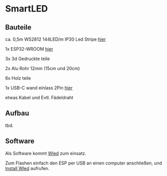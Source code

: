 # SmartLED

## Bauteile

ca. 0,5m WS2812 144LED/m IP30 Led Stripe [hier](https://de.aliexpress.com/item/1005004289391906.html?spm=a2g0o.productlist.main.1.1ef44a2fJO9zib&algo_pvid=6fd4143e-1fed-4856-92d6-03f6bf9f9059&algo_exp_id=6fd4143e-1fed-4856-92d6-03f6bf9f9059-0&pdp_npi=4%40dis%21EUR%2118.99%212.83%21%21%21147.08%2121.87%21%40211b618e17249506735388810e7476%2112000038338767396%21sea%21DE%210%21ABX&curPageLogUid=D3sFIdcluINX&utparam-url=scene%3Asearch%7Cquery_from%3A)

1x ESP32-WROOM [hier](https://shop.blinkyparts.com/de/ESP32-WROOM-NodeMCU-Entwicklungsboard-WiFi-Bluetooth-Ultra-Low-Power-Dual-Core-38-Pin-Breakoutboard/blink239142)

3x 3d Gedruckte teile

2x Alu Rohr 12mm (15cm und 20cm)

6x Holz teile

1x USB-C wand einlass 2Pin [hier](https://de.aliexpress.com/item/1005005353972599.html?spm=a2g0o.productlist.main.7.40b535a5HWKzuI&algo_pvid=41af3fda-815d-4e2e-ada1-2233a68fb416&aem_p4p_detail=2024082909591412219562291473810002855074&algo_exp_id=41af3fda-815d-4e2e-ada1-2233a68fb416-3&pdp_npi=4%40dis%21EUR%215.97%210.99%21%21%2146.22%217.64%21%40211b618e17249507547393519e7476%2112000032874815509%21sea%21DE%210%21ABX&curPageLogUid=ih4cm372yBzK&utparam-url=scene%3Asearch%7Cquery_from%3A&search_p4p_id=2024082909591412219562291473810002855074_1)

etwas Kabel und Evtl. Fädeldraht

## Aufbau

tbd.

## Software

Als Software kommt [Wled](https://kno.wled.ge/) zum einsatz. 

Zum Flashen einfach den ESP per USB an einen computer anschließen, und [Install Wled](https://install.wled.me/) aufrufen.
